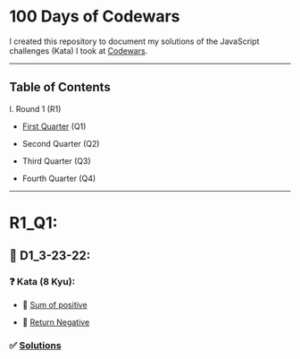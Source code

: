 # 100 Days of Codewars

I created this repository to document my solutions of the JavaScript challenges (Kata) I took at [Codewars](www.codewars.com/r/DV792A
).

--------------

## Table of Contents

I. Round 1 (R1)

  - [First Quarter](https://github.com/jewelkeith-jk/100-days-codewars/edit/main/README.md#r1_q1) (Q1)

  - Second Quarter (Q2)

  - Third Quarter (Q3)

  - Fourth Quarter (Q4)

--------------

# R1_Q1:

## 📅 D1_3-23-22:

### ❓ Kata (8 Kyu):

- 🔗 [Sum of positive](https://www.codewars.com/kata/5715eaedb436cf5606000381)

- 🔗 [Return Negative](https://www.codewars.com/kata/55685cd7ad70877c23000102)

### ✅ [Solutions](https://github.com/jewelkeith-jk/100-days-codewars/blob/main/Round%201/Quarter%201/day1.js)
